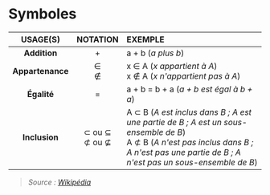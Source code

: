 # Symboles

|USAGE(S)|NOTATION|EXEMPLE|
|:--:|:--:|:--|
|**Addition**|+|a + b (_a plus b_)|
|**Appartenance**|∈<br>∉|x ∈ A (_x appartient à A_)<br>x ∉ A (_x n'appartient pas à A_)|
|**Égalité**|=|a + b = b + a (_a + b est égal à b + a_)|
|**Inclusion**|⊂ ou ⊆<br>⊄ ou ⊈|A ⊂ B (_A est inclus dans B ; A est une partie de B ; A est un sous-ensemble de B_)<br>A ⊄ B (_A n'est pas inclus dans B ; A n'est pas une partie de B ; A n'est pas un sous-ensemble de B_)|

> _Source : [Wikipédia](https://fr.wikipedia.org/wiki/Table_de_symboles_math%C3%A9matiques)_
